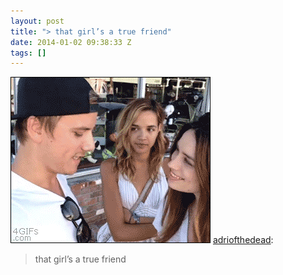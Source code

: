 ```yaml
---
layout: post
title: "> that girl’s a true friend"
date: 2014-01-02 09:38:33 Z
tags: []
---
```

![](/media/2014/01/71950891482.gif)
[adriofthedead](http://adriofthedead.tumblr.com/post/63848965359/that-girls-a-true-friend):

> that girl’s a true friend
